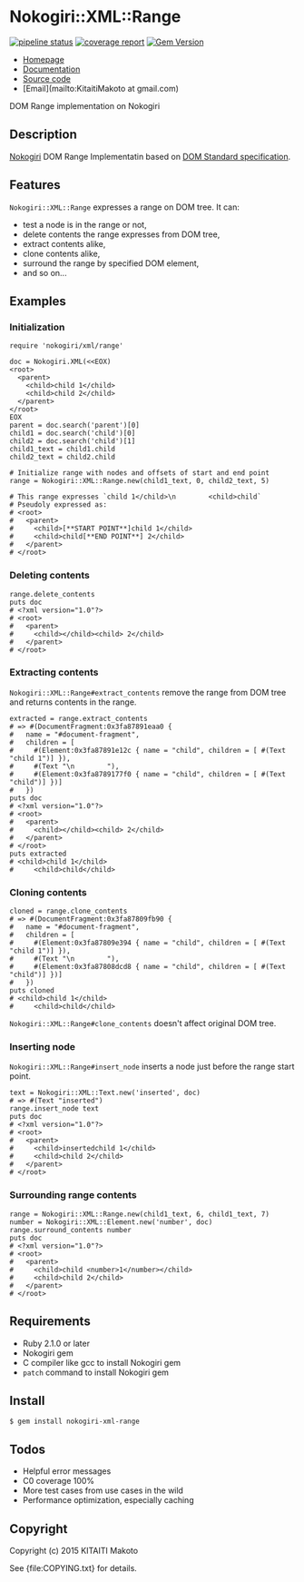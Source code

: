 Nokogiri::XML::Range
====================

[![pipeline status](https://gitlab.com/KitaitiMakoto/nokogiri-xml-range/badges/master/pipeline.svg)](https://gitlab.com/KitaitiMakoto/nokogiri-xml-range/commits/master)
[![coverage report](https://gitlab.com/KitaitiMakoto/nokogiri-xml-range/badges/master/coverage.svg)](https://gitlab.com/KitaitiMakoto/nokogiri-xml-range/commits/master)
[![Gem Version](https://badge.fury.io/rb/nokogiri-xml-range.svg)](http://badge.fury.io/rb/nokogiri-xml-range)

* [Homepage](https://gitlabb.com/KitaitiMakoto/nokogiri-xml-range)
* [Documentation](http://rubydoc.info/gems/nokogiri-xml-range)
* [Source code](https://gitlabb.com/KitaitiMakoto/nokogiri-xml-range)
* [Email](mailto:KitaitiMakoto at gmail.com)

DOM Range implementation on Nokogiri

Description
-----------

[Nokogiri][] DOM Range Implementatin based on [DOM Standard specification][range spec].

[Nokogiri]: http://www.nokogiri.org/
[range spec]: https://dom.spec.whatwg.org/#ranges

Features
--------

`Nokogiri::XML::Range` expresses a range on DOM tree. It can:

* test a node is in the range or not,
* delete contents the range expresses from DOM tree,
* extract contents alike,
* clone contents alike,
* surround the range by specified DOM element,
* and so on...

Examples
--------

### Initialization ###

    require 'nokogiri/xml/range'
    
    doc = Nokogiri.XML(<<EOX)
    <root>
      <parent>
        <child>child 1</child>
        <child>child 2</child>
      </parent>
    </root>
    EOX
    parent = doc.search('parent')[0]
    child1 = doc.search('child')[0]
    child2 = doc.search('child')[1]
    child1_text = child1.child
    child2_text = child2.child

    # Initialize range with nodes and offsets of start and end point
    range = Nokogiri::XML::Range.new(child1_text, 0, child2_text, 5)

    # This range expresses `child 1</child>\n        <child>child`
    # Pseudoly expressed as:
    # <root>
    #   <parent>
    #     <child>[**START POINT**]child 1</child>
    #     <child>child[**END POINT**] 2</child>
    #   </parent>
    # </root>

### Deleting contents ###

    range.delete_contents
    puts doc
    # <?xml version="1.0"?>
    # <root>
    #   <parent>
    #     <child></child><child> 2</child>
    #   </parent>
    # </root>

### Extracting contents ###

`Nokogiri::XML::Range#extract_contents` remove the range from DOM tree and returns contents in the range.

    extracted = range.extract_contents
    # => #(DocumentFragment:0x3fa87891eaa0 {
    #   name = "#document-fragment",
    #   children = [
    #     #(Element:0x3fa87891e12c { name = "child", children = [ #(Text "child 1")] }),
    #     #(Text "\n        "),
    #     #(Element:0x3fa8789177f0 { name = "child", children = [ #(Text "child")] })]
    #   })
    puts doc
    # <?xml version="1.0"?>
    # <root>
    #   <parent>
    #     <child></child><child> 2</child>
    #   </parent>
    # </root>
    puts extracted
    # <child>child 1</child>
    #     <child>child</child>

### Cloning contents ###

    cloned = range.clone_contents
    # => #(DocumentFragment:0x3fa87809fb90 {
    #   name = "#document-fragment",
    #   children = [
    #     #(Element:0x3fa87809e394 { name = "child", children = [ #(Text "child 1")] }),
    #     #(Text "\n        "),
    #     #(Element:0x3fa87808dcd8 { name = "child", children = [ #(Text "child")] })]
    #   })
    puts cloned
    # <child>child 1</child>
    #     <child>child</child>

`Nokogiri::XML::Range#clone_contents` doesn't affect original DOM tree.

### Inserting node ###

`Nokogiri::XML::Range#insert_node` inserts a node just before the range start point.

    text = Nokogiri::XML::Text.new('inserted', doc)
    # => #(Text "inserted")
    range.insert_node text
    puts doc
    # <?xml version="1.0"?>
    # <root>
    #   <parent>
    #     <child>insertedchild 1</child>
    #     <child>child 2</child>
    #   </parent>
    # </root>

### Surrounding range contents ###

    range = Nokogiri::XML::Range.new(child1_text, 6, child1_text, 7)
    number = Nokogiri::XML::Element.new('number', doc)
    range.surround_contents number
    puts doc
    # <?xml version="1.0"?>
    # <root>
    #   <parent>
    #     <child>child <number>1</number></child>
    #     <child>child 2</child>
    #   </parent>
    # </root>

Requirements
------------

* Ruby 2.1.0 or later
* Nokogiri gem
* C compiler like gcc to install Nokogiri gem
* `patch` command to install Nokogiri gem

Install
-------

    $ gem install nokogiri-xml-range

Todos
-----

* Helpful error messages
* C0 coverage 100%
* More test cases from use cases in the wild
* Performance optimization, especially caching

Copyright
---------

Copyright (c) 2015 KITAITI Makoto

See {file:COPYING.txt} for details.
